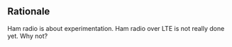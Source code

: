 ## Rationale

Ham radio is about experimentation. Ham radio over LTE is not really done yet. Why not?

